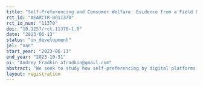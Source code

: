 ```yaml
---
title: "Self-Preferencing and Consumer Welfare: Evidence from a Field Experiment"
rct_id: "AEARCTR-0011370"
rct_id_num: "11370"
doi: "10.1257/rct.11370-1.0"
date: "2023-06-13"
status: "in_development"
jel: "nan"
start_year: "2023-06-13"
end_year: "2023-10-31"
pi: "Andrey Fradkin afradkin@gmail.com"
abstract: "We seek to study how self-preferencing by digital platforms affects consumer welfare and competition. "
layout: registration
---
```



